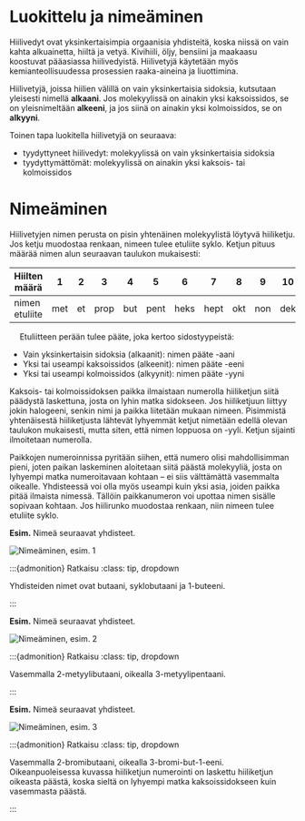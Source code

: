 # Luokittelu ja nimeäminen

Hiilivedyt ovat yksinkertaisimpia orgaanisia yhdisteitä, koska niissä on vain kahta alkuainetta, hiiltä ja vetyä. Kivihiili, öljy, bensiini ja maakaasu koostuvat pääasiassa hiilivedyistä. Hiilivetyjä käytetään myös kemianteollisuudessa prosessien raaka-aineina ja liuottimina.

Hiilivetyjä, joissa hiilien välillä on vain yksinkertaisia sidoksia, kutsutaan yleisesti nimellä **alkaani**. Jos molekyylissä on ainakin yksi kaksoissidos, se on yleisnimeltään **alkeeni**, ja jos siinä on ainakin yksi kolmoissidos, se on **alkyyni**.

Toinen tapa luokitella hiilivetyjä on seuraava: 
- tyydyttyneet hiilivedyt: molekyylissä on vain yksinkertaisia sidoksia
- tyydyttymättömät: molekyylissä on  ainakin yksi kaksois- tai kolmoissidos


# Nimeäminen

Hiilivetyjen nimen perusta on pisin yhtenäinen molekyylistä löytyvä hiiliketju. Jos ketju muodostaa renkaan, nimeen tulee etuliite syklo. Ketjun pituus määrää nimen alun seuraavan taulukon mukaisesti:

|Hiilten määrä|1|2|3|4|5|6|7|8|9|10|
|------------|-|--|-|-|-|-|-|-|-|--|
|nimen etuliite|met|et|prop|but|pent|heks|hept|okt|non|dek|

 
Etuliitteen perään tulee pääte, joka kertoo sidostyypeistä:
- Vain yksinkertaisin sidoksia (alkaanit): nimen pääte -aani
- Yksi tai useampi kaksoissidos (alkeenit): nimen pääte -eeni
- Yksi tai useampi kolmoissidos (alkyynit): nimen pääte -yyni

Kaksois- tai kolmoissidoksen paikka ilmaistaan numerolla hiiliketjun siitä päädystä laskettuna, josta on lyhin matka sidokseen. Jos hiiliketjuun liittyy jokin halogeeni, senkin nimi ja paikka liitetään mukaan nimeen. Pisimmistä yhtenäisestä hiiliketjusta lähtevät lyhyemmät ketjut nimetään edellä olevan taulukon mukaisesti, mutta siten, että nimen loppuosa on -yyli. Ketjun sijainti ilmoitetaan numerolla.

Paikkojen numeroinnissa pyritään siihen, että numero olisi mahdollisimman pieni, joten paikan laskeminen aloitetaan siitä päästä molekyyliä, josta on lyhyempi matka numeroitavaan kohtaan – ei siis välttämättä vasemmalta oikealle. Yhdisteessä voi olla myös useampi kuin yksi asia, joiden paikka pitää ilmaista nimessä. Tällöin paikkanumeron voi upottaa nimen sisälle sopivaan kohtaan. Jos hiilirunko muodostaa renkaan, niin nimeen tulee etuliite syklo.

**Esim.** Nimeä seuraavat yhdisteet.

![Nimeäminen, esim. 1](nimet1.png "Nimeäminen, esim. 1")

:::{admonition} Ratkaisu
:class: tip, dropdown

Yhdisteiden nimet ovat butaani, syklobutaani ja 1-buteeni.

:::

**Esim.** Nimeä seuraavat yhdisteet.

![Nimeäminen, esim. 2](nimet2.png "Nimeäminen, esim. 2")

:::{admonition} Ratkaisu
:class: tip, dropdown

Vasemmalla 2-metyylibutaani, oikealla 3-metyylipentaani.

:::

**Esim.** Nimeä seuraavat yhdisteet.

![Nimeäminen, esim. 3](nimet3.png "Nimeäminen, esim. 3")

:::{admonition} Ratkaisu
:class: tip, dropdown

Vasemmalla 2-bromibutaani, oikealla 3-bromi-but-1-eeni. Oikeanpuoleisessa kuvassa hiiliketjun numerointi on laskettu hiiliketjun oikeasta päästä, koska sieltä on lyhyempi matka kaksoissidokseen kuin vasemmasta päästä.

:::

